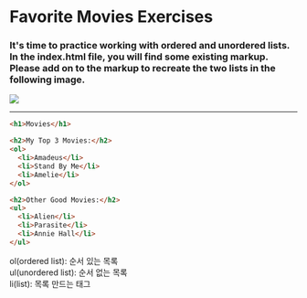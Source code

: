 # Favorite Movies Exercises
### It's time to practice working with ordered and unordered lists.  In the index.html file, you will find some existing markup.  Please add on to the markup to recreate the two lists in the following image. 
<img src="https://img-c.udemycdn.com/redactor/raw/2020-10-05_19-18-33-21087b4c2d013307c929100fc9861083.png">
<hr>

```html
<h1>Movies</h1>

<h2>My Top 3 Movies:</h2>
<ol>
  <li>Amadeus</li>
  <li>Stand By Me</li>
  <li>Amelie</li>
</ol>

<h2>Other Good Movies:</h2>
<ul>
  <li>Alien</li>
  <li>Parasite</li>
  <li>Annie Hall</li>
</ul>
```
ol(ordered list): 순서 있는 목록<br>
ul(unordered list): 순서 없는 목록<br>
li(list): 목록 만드는 태그
